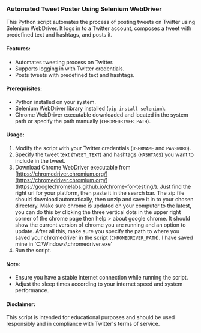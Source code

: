### Automated Tweet Poster Using Selenium WebDriver

This Python script automates the process of posting tweets on Twitter using Selenium WebDriver. It logs in to a Twitter account, composes a tweet with predefined text and hashtags, and posts it.

#### Features:
- Automates tweeting process on Twitter.
- Supports logging in with Twitter credentials.
- Posts tweets with predefined text and hashtags.

#### Prerequisites:
- Python installed on your system.
- Selenium WebDriver library installed (`pip install selenium`).
- Chrome WebDriver executable downloaded and located in the system path or specify the path manually (`CHROMEDRIVER_PATH`).

#### Usage:
1. Modify the script with your Twitter credentials (`USERNAME` and `PASSWORD`).
2. Specify the tweet text (`TWEET_TEXT`) and hashtags (`HASHTAGS`) you want to include in the tweet.
3. Download Chrome WebDriver executable from [https://chromedriver.chromium.org/](https://chromedriver.chromium.org/](https://googlechromelabs.github.io/chrome-for-testing/). Just find the right url for your platform, then paste it in the search bar. The zip file should download automatically, then unzip and save it in to your chosen directory. Make sure chrome is updated on your computer to the latest, you can do this by clicking the three vertical dots in the upper right corner of the chrome page then help > about google chrome. It should show the current version of chrome you are running and an option to update. After all this, make sure you specify the path to where you saved your chromedriver in the script (`CHROMEDRIVER_PATH`). I have saved mine in 'C:\\Windows\\chromedriver.exe'
4. Run the script.

#### Note:
- Ensure you have a stable internet connection while running the script.
- Adjust the sleep times according to your internet speed and system performance.

#### Disclaimer:
This script is intended for educational purposes and should be used responsibly and in compliance with Twitter's terms of service.
